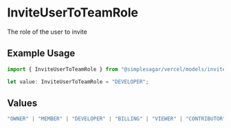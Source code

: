 # InviteUserToTeamRole

The role of the user to invite

## Example Usage

```typescript
import { InviteUserToTeamRole } from "@simplesagar/vercel/models/inviteusertoteamop.js";

let value: InviteUserToTeamRole = "DEVELOPER";
```

## Values

```typescript
"OWNER" | "MEMBER" | "DEVELOPER" | "BILLING" | "VIEWER" | "CONTRIBUTOR"
```